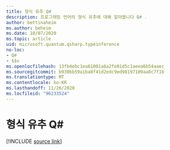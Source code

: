 ```yaml
---
title: 형식 유추 Q#
description: 프로그래밍 언어의 형식 유추에 대해 알아봅니다 Q# .
author: bettinaheim
ms.author: beheim
ms.date: 10/07/2020
ms.topic: article
uid: microsoft.quantum.qsharp.typeinference
no-loc:
- Q#
- $$v
ms.openlocfilehash: 13fb4ebc1ea61001a6a2fe01d5c1aeea6b54aaec
ms.sourcegitcommit: b930bb59a1ba8f41d2edc9ed98197109aa8c7f1b
ms.translationtype: MT
ms.contentlocale: ko-KR
ms.lasthandoff: 11/26/2020
ms.locfileid: "96233524"
---
```

# <a name="type-inference-in-no-locq"></a>형식 유추 Q#

[!INCLUDE [source link](~/includes/qsharp-language/Specifications/Language/4_TypeSystem/TypeInference.md)]

